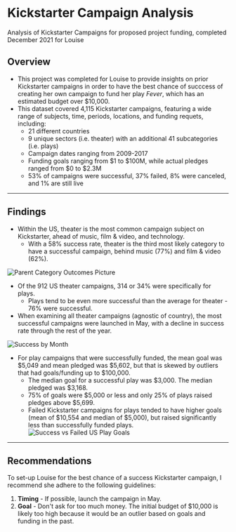# Kickstarter Campaign Analysis
Analysis of Kickstarter Campaigns for proposed project funding, completed December 2021 for Louise
## Overview
* This project was completed for Louise to provide insights on prior Kickstarter campaigns in order to have the best chance of succcess of creating her own campaign to fund her play _Fever_, which has an estimated budget over $10,000.
* This dataset covered 4,115 Kickstarter campaigns, featuring a wide range of subjects, time, periods, locations, and funding requets, including:
  * 21 different countries
  * 9 unique sectors (i.e. theater) with an additional 41 subcategories (i.e. plays)
  * Campaign dates ranging from 2009-2017
  * Funding goals ranging from $1 to $100M, while actual pledges ranged from $0 to $2.3M
  * 53% of campaigns were successful, 37% failed, 8% were canceled, and 1% are still live
 ---
 ## Findings
 * Within the US, theater is the most common campaign subject on Kickstarter, ahead of music, film & video, and technology.
   * With a 58% success rate, theater is the third most likely category to have a successful campaign, behind music (77%) and film & video (62%).
   
![Parent Category Outcomes Picture](https://user-images.githubusercontent.com/93058069/145688031-1e698abf-060d-4455-91d1-e2dff0c8e2f1.png)
   
 * Of the 912 US theater campaigns, 314 or 34% were specifically for plays.
   * Plays tend to be even more successful than the average for theater - 76% were successful.
 * When examining all theater campaigns (agnostic of country), the most successful campaigns were launched in May, with a decline in success rate through the rest of the year.
 
![Success by Month](https://user-images.githubusercontent.com/93058069/145688155-bf26d5a2-d944-4d59-9a33-83f7e4311c79.png)
 
 * For play campaigns that were successfully funded, the mean goal was $5,049 and mean pledged was $5,602, but that is skewed by outliers that had goals/funding up to $100,000.
   * The median goal for a successful play was $3,000. The median pledged was $3,168.
   * 75% of goals were $5,000 or less and only 25% of plays raised pledges above $5,699.
   * Failed Kickstarter campaigns for plays tended to have higher goals (mean of $10,554 and median of $5,000), but raised significantly less than successfully funded plays.
![Success vs Failed US Play Goals](https://user-images.githubusercontent.com/93058069/145688571-8437de61-3da9-4a1f-a999-45a1a64c770e.png)
---
## Recommendations
To set-up Louise for the best chance of a success Kickstarter campaign, I recommend she adhere to the following guidelines:
  1. **Timing** - If possible, launch the campaign in May.
  2. **Goal** - Don't ask for too much money. The initial budget of $10,000 is likely too high because it would be an outlier based on goals and funding in the past.
